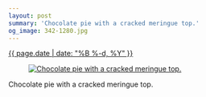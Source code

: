 ```yaml
---
layout: post
summary: 'Chocolate pie with a cracked meringue top.'
og_image: 342-1280.jpg
---
```


<div class="post">
 <time>
  <a href="/342">
   {{ page.date | date: "%B %-d, %Y" }}
  </a>
 </time>
 <a href="/342">
  <figure data-taken="7/15/2014">
   <img alt="Chocolate pie with a cracked meringue top." sizes="(min-width: 700px) 50vw, calc(100vw - 2rem)" src="{{ site.assets_url }}/342-640.jpg" srcset="{{ site.assets_url }}/342-1280.jpg 1280w, {{ site.assets_url }}/342-960.jpg 960w, {{ site.assets_url }}/342-640.jpg 640w, {{ site.assets_url }}/342-320.jpg 320w"/>
  </figure>
 </a>
 <span>
  Chocolate pie with a cracked meringue top.
 </span>
</div>
